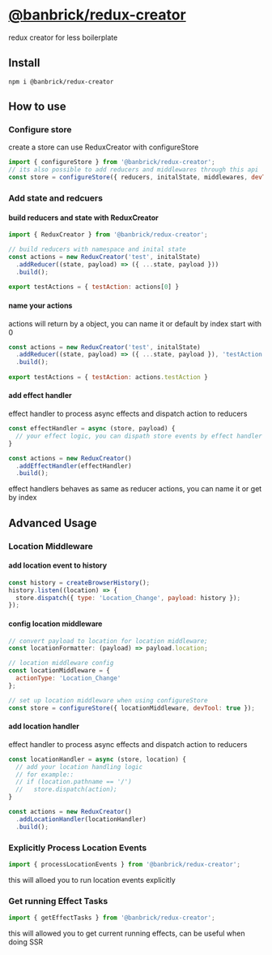 # [@banbrick/redux-creator](https://www.npmjs.com/package/@banbrick/redux-creator)  
redux creator for less boilerplate

## Install
```npm i @banbrick/redux-creator```  
  
## How to use
### Configure store
create a store can use ReduxCreator with configureStore
```javascript
import { configureStore } from '@banbrick/redux-creator';
// its also possible to add reducers and middlewares through this api
const store = configureStore({ reducers, initalState, middlewares, devTool: true });
```
  
### Add state and redcuers
#### build reducers and state with ReduxCreator
```javascript
import { ReduxCreator } from '@banbrick/redux-creator';

// build reducers with namespace and inital state
const actions = new ReduxCreator('test', initalState)
  .addReducer((state, payload) => ({ ...state, payload }))
  .build();
  
export testActions = { testAction: actions[0] }
```
  
#### name your actions
actions will return by a object, you can name it or default by index start with 0
```javascript
const actions = new ReduxCreator('test', initalState)
  .addReducer((state, payload) => ({ ...state, payload }), 'testAction')
  .build();
  
export testActions = { testAction: actions.testAction }
```
  
#### add effect handler
effect handler to process async effects and dispatch action to reducers
```javascript
const effectHandler = async (store, payload) {
  // your effect logic, you can dispath store events by effect handler
}

const actions = new ReduxCreator()
  .addEffectHandler(effectHandler)
  .build();
```
  
effect handlers behaves as same as reducer actions, you can name it or get by index 
<br>
  
## Advanced Usage
### Location Middleware
#### add location event to history
```javascript
const history = createBrowserHistory();
history.listen((location) => {
  store.dispatch({ type: 'Location_Change', payload: history });
});
```

#### config location middleware
```javascript
// convert payload to location for location middleware;
const locationFormatter: (payload) => payload.location;

// location middleware config
const locationMiddleware = { 
  actionType: 'Location_Change'
};

// set up location middleware when using configureStore
const store = configureStore({ locationMiddleware, devTool: true });
```
  
#### add location handler
effect handler to process async effects and dispatch action to reducers
```javascript
const locationHandler = async (store, location) {
  // add your location handling logic
  // for example::
  // if (location.pathname == '/')
  //   store.dispatch(action);
}

const actions = new ReduxCreator()
  .addLocationHandler(locationHandler)
  .build();

```
  
### Explicitly Process Location Events
```javascript
import { processLocationEvents } from '@banbrick/redux-creator';
```
this will alloed you to run location events explicitly
  
### Get running Effect Tasks
```javascript
import { getEffectTasks } from '@banbrick/redux-creator';
```
this will allowed you to get current running effects, can be useful when doing SSR
  
